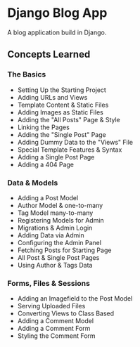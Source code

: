 ﻿# Django Blog App

 A blog application build in Django.

 ## Concepts Learned

 ### The Basics

 - Setting Up the Starting Project
 - Adding URLs and Views
 - Template Content & Static Files
 - Adding Images as Static Files
 - Adding the "All Posts" Page & Style
 - Linking the Pages
 - Adding the "Single Post" Page
 - Adding Dummy Data to the "Views" File
 - Special Template Features & Syntax
 - Adding a Single Post Page
 - Adding a 404 Page

 ### Data & Models

 - Adding a Post Model
 - Author Model & one-to-many
 - Tag Model many-to-many
 - Registering Models for Admin
 - Migrations & Admin Login
 - Adding Data via Admin
 - Configuring the Admin Panel
 - Fetching Posts for Starting Page
 - All Post & Single Post Pages
 - Using Author & Tags Data

 ### Forms, Files & Sessions

 - Adding an Imagefield to the Post Model
 - Serving Uploaded Files
 - Converting Views to Class Based
 - Adding a Comment Model
 - Adding a Comment Form
 - Styling the Comment Form
